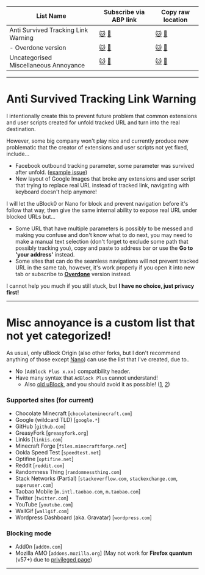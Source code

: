 | List Name | Subscribe via ABP link | Copy raw location |
| --------- | ---------------------- | ----------------- |
| Anti Survived Tracking Link Warning | [:cat:](https://subscribe.adblockplus.org/?location=https%3A%2F%2Fgithub.com%2Fkowith337%2FPersonalFilterListCollection%2Fraw%2Fmaster%2Ffilterlist%2Fother%2FSurvivedTrackingLinkWarning.txt&amp;title=Anti%20Survived%20Tracking%20Link%20Warning) [:pill:](https://subscribe.adblockplus.org/?location=https%3A%2F%2Fgitlab.com%2Fkowith337%2FPersonalFilterListCollection%2Fraw%2Fmaster%2Ffilterlist%2Fother%2FSurvivedTrackingLinkWarning.txt&amp;title=Anti%20Survived%20Tracking%20Link%20Warning) | [:cat:](https://github.com/kowith337/PersonalFilterListCollection/raw/master/filterlist/other/SurvivedTrackingLinkWarning.txt) [:pill:](https://gitlab.com/kowith337/PersonalFilterListCollection/raw/master/filterlist/other/SurvivedTrackingLinkWarning.txt) |
| - Overdone version | [:cat:](https://subscribe.adblockplus.org/?location=https%3A%2F%2Fgithub.com%2Fkowith337%2FPersonalFilterListCollection%2Fraw%2Fmaster%2Ffilterlist%2Fother%2FSurvivedTrackingLinkWarning-Overdone.txt&amp;title=Anti%20Survived%20Tracking%20Link%20Warning%20(Overdone%20Edition)) [:pill:](https://subscribe.adblockplus.org/?location=https%3A%2F%2Fgitlab.com%2Fkowith337%2FPersonalFilterListCollection%2Fraw%2Fmaster%2Ffilterlist%2Fother%2FSurvivedTrackingLinkWarning-Overdone.txt&amp;title=Anti%20Survived%20Tracking%20Link%20Warning%20(Overdone%20Edition)) | [:cat:](https://github.com/kowith337/PersonalFilterListCollection/raw/master/filterlist/other/SurvivedTrackingLinkWarning-Overdone.txt) [:pill:](https://gitlab.com/kowith337/PersonalFilterListCollection/raw/master/filterlist/other/SurvivedTrackingLinkWarning-Overdone.txt) |
| Uncategorised Miscellaneous Annoyance | [:cat:](https://subscribe.adblockplus.org/?location=https%3A%2F%2Fgithub.com%2Fkowith337%2FPersonalFilterListCollection%2Fraw%2Fmaster%2Ffilterlist%2Fother%2FMiscAnnoyance.txt&amp;title=Miscellaneous%20Annoyance) [:pill:](https://subscribe.adblockplus.org/?location=https%3A%2F%2Fgitlab.com%2Fkowith337%2FPersonalFilterListCollection%2Fraw%2Fmaster%2Ffilterlist%2Fother%2FMiscAnnoyance.txt&amp;title=Miscellaneous%20Annoyance) | [:cat:](https://github.com/kowith337/PersonalFilterListCollection/raw/master/filterlist/other/MiscAnnoyance.txt) [:pill:](https://gitlab.com/kowith337/PersonalFilterListCollection/raw/master/filterlist/other/MiscAnnoyance.txt) |


- - - - -

# Anti Survived Tracking Link Warning
I intentionally create this to prevent future problem that common extensions and user scripts created for unfold tracked URL and turn into the real destination.

However, some big company won't play nice and currently produce new problematic that the creator of extensions and user scripts not yet fixed, include...
- Facebook outbound tracking parameter, some parameter was survived after unfold. ([example issue](https://github.com/kowith337/PersonalFilterListCollection/issues/19))
- New layout of Google Images that broke any extensions and user script that trying to replace real URL instead of tracked link, navigating with keyboard doesn't help anymore!

I will let the uBlock0 or Nano for block and prevent navigation before it's follow that way, then give the same internal ability to expose real URL under blocked URLs but...
- Some URL that have multiple parameters is possibly to be messed and making you confuse and don't know what to do next, you may need to make a manual text selection (don't forget to exclude some path that possibly tracking you), copy and paste to address bar or use the **Go to 'your address'** instead.
- Some sites that can do the seamless navigations will not prevent tracked URL in the same tab, however, it's work properly if you open it into new tab or subscribe to [**Overdone**](https://github.com/kowith337/PersonalFilterListCollection/raw/master/filterlist/other/SurvivedTrackingLinkWarning-Overdone.txt) version instead.

I cannot help you much if you still stuck, but **I have no choice, just privacy first!**

- - - - -

# Misc annoyance is a custom list that not yet categorized!
As usual, only uBlock Origin (also other forks, but I don't recommend anything of those except [Nano](https://github.com/NanoAdblocker/NanoCore)) can use the list that I've created, due to..
- No `[AdBlock Plus x.xx]` compatibility header.
- Have many syntax that `AdBlock Plus` cannot understand!
  - Also [old uBlock](https://github.com/uBlock-LLC/uBlock), and you should avoid it as possible! ([1](https://github.com/uBlock-LLC/uBlock/commit/76b89c0a22d20f3a66d7feab14e024f56ca65539), [2](https://old.reddit.com/r/sysadmin/comments/8k4ot6))

### Supported sites (for current)
- Chocolate Minecraft [`chocolateminecraft.com`]
- Google (wildcard TLD) [`google.*`]
- GitHub [`github.com`]
- GreasyFork [`greasyfork.org`]
- Linkis [`linkis.com`]
- Minecraft Forge [`files.minecraftforge.net`]
- Ookla Speed Test [`speedtest.net`]
- Optifine [`optifine.net`]
- Reddit [`reddit.com`]
- Randomness Thing [`randomnessthing.com`]
- Stack Networks (Partial) [`stackoverflow.com`, `stackexchange.com`, `superuser.com`]
- Taobao Mobile [`m.intl.taobao.com`, `m.taobao.com`]
- Twitter [`twitter.com`]
- YouTube [`youtube.com`]
- WallGif [`wallgif.com`]
- Wordpress Dashboard (aka. Gravatar) [`wordpress.com`]

### Blocking mode
- Add0n [`add0n.com`]
- Mozilla AMO [`addons.mozilla.org`] (May not work for **Firefox quantum** (v57+) due to [privileged page](https://github.com/gorhill/uBlock/wiki/Privileged-Pages))

- - - - -